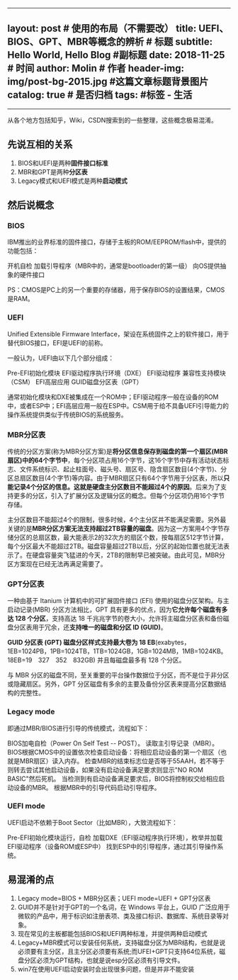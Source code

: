 ﻿

---
layout:     post   				    # 使用的布局（不需要改）
title:      UEFI、BIOS、GPT、MBR等概念的辨析 				#  标题
subtitle:   Hello World, Hello Blog #副标题
date:       2018-11-25 				# 时间
author:     Molin 						# 作者
header-img: img/post-bg-2015.jpg 	#这篇文章标题背景图片
catalog: true 						# 是否归档
tags:								#标签
    - 生活
---

---

从各个地方包括知乎，Wiki，CSDN搜索到的一些整理，这些概念极易混淆。

## 先说互相的关系

 1. BIOS和UEFI是两种**固件接口标准**
 2. MBR和GPT是两种**分区表**
 3. Legacy模式和UEFI模式是两种**启动模式**


## 然后说概念

### BIOS
IBM推出的业界标准的固件接口，存储于主板的ROM/EEPROM/flash中，提供的功能包括：

开机自检
加载引导程序（MBR中的，通常是bootloader的第一级）
向OS提供抽象的硬件接口

PS：CMOS是PC上的另一个重要的存储器，用于保存BIOS的设置结果，CMOS是RAM。

### UEFI
Unified Extensible Firmware Interface，架设在系统固件之上的软件接口，用于替代BIOS接口，EFI是UEFI的前称。

一般认为，UEFI由以下几个部分组成：

Pre-EFI初始化模块
EFI驱动程序执行环境（DXE）
EFI驱动程序
兼容性支持模块（CSM）
EFI高层应用
GUID磁盘分区表（GPT）

通常初始化模块和DXE被集成在一个ROM中；EFI驱动程序一般在设备的ROM中，或者ESP中；EFI高层应用一般在ESP中。CSM用于给不具备UEFI引导能力的操作系统提供类似于传统BIOS的系统服务。

### MBR分区表

传统的分区方案(称为MBR分区方案)是**将分区信息保存到磁盘的第一个扇区(MBR扇区)中的64个字节中**，每个分区项占用16个字节，这16个字节中存有活动状态标志、文件系统标识、起止柱面号、磁头号、扇区号、隐含扇区数目(4个字节)、分区总扇区数目(4个字节)等内容。由于MBR扇区只有64个字节用于分区表，所以**只能记录4个分区的信息。这就是硬盘主分区数目不能超过4个的原因**。后来为了支持更多的分区，引入了扩展分区及逻辑分区的概念。但每个分区项仍用16个字节存储。

主分区数目不能超过4个的限制，很多时候，4个主分区并不能满足需要。另外最关键的是**MBR分区方案无法支持超过2TB容量的磁盘**。因为这一方案用4个字节存储分区的总扇区数，最大能表示2的32次方的扇区个数，按每扇区512字节计算，每个分区最大不能超过2TB。磁盘容量超过2TB以后，分区的起始位置也就无法表示了。在硬盘容量突飞猛进的今天，2TB的限制早已被突破。由此可见，MBR分区方案现在已经无法再满足需要了。

### GPT分区表
一种由基于 Itanium 计算机中的可扩展固件接口 (EFI) 使用的磁盘分区架构。与主启动记录(MBR) 分区方法相比，GPT 具有更多的优点，因为**它允许每个磁盘有多达 128 个分区**，支持高达 18 千兆兆字节的卷大小，允许将主磁盘分区表和备份磁盘分区表用于冗余，还**支持唯一的磁盘和分区 ID (GUID)**。 　

**GUID 分区表 (GPT) 磁盘分区样式支持最大卷为 18 EB**(exabytes，1EB=1024PB，1PB=1024TB，1TB=1024GB，1GB=1024MB，1MB=1024KB。18EB=19　327　352　832GB) 并且每磁盘最多有 128 个分区。

与 MBR 分区的磁盘不同，至关重要的平台操作数据位于分区，而不是位于非分区或隐藏扇区。另外，GPT 分区磁盘有多余的主要及备份分区表来提高分区数据结构的完整性。

### Legacy mode
即通过MBR/BIOS进行引导的传统模式，流程如下：

BIOS加电自检（Power On Self Test -- POST）。
读取主引导记录（MBR）。BIOS根据CMOS中的设置依次检查启动设备：将相应启动设备的第一个扇区（也就是MBR扇区）读入内存。
检查MBR的结束标志位是否等于55AAH，若不等于则转去尝试其他启动设备，如果没有启动设备满足要求则显示"NO ROM BASIC"然后死机。
当检测到有启动设备满足要求后，BIOS将控制权交给相应启动设备的MBR。
根据MBR中的引导代码启动引导程序。

### UEFI mode
UEFI启动不依赖于Boot Sector（比如MBR），大致流程如下：

Pre-EFI初始化模块运行，自检
加载DXE（EFI驱动程序执行环境），枚举并加载EFI驱动程序（设备ROM或ESP中）
找到ESP中的引导程序，通过其引导操作系统。


## 易混淆的点

 1. Legacy mode=BIOS + MBR分区表；UEFI mode=UEFI + GPT分区表
 2. GUID并不是针对于GPT的一个名词，在 Windows 平台上，GUID 广泛应用于微软的产品中，用于标识如注册表项、类及接口标识、数据库、系统目录等对象。
 3. 现在常见的主板都能包括BIOS和UEFI两种标准，并提供两种启动模式
 4. Legacy+MBR模式可以安装任何系统，支持磁盘分区为MBR结构，也就是说必须要有主分区，且主分区必须要有系统;而UFEI+GPT只支持64位系统，磁盘分区必须为GPT结构，也就是说esp分区必须有引导文件。
 5. win7在使用UEFI启动安装时会出现很多问题，但是并非不能安装


